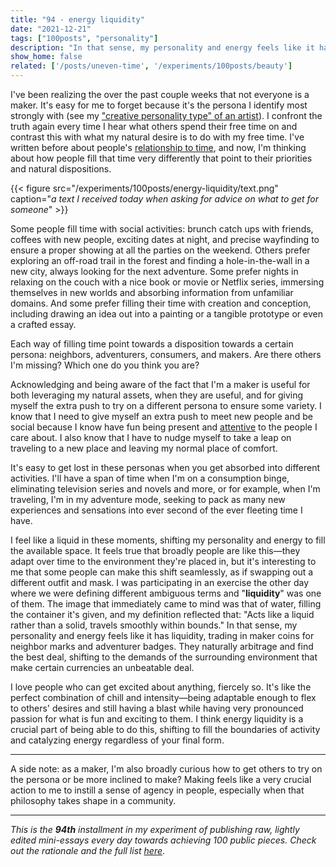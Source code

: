 ```yaml
---
title: "94 - energy liquidity"
date: "2021-12-21"
tags: ["100posts", "personality"]
description: "In that sense, my personality and energy feels like it has liquidity, trading in maker coins for neighbor marks and adventurer badges. They naturally arbitrage and find the best deal, shifting to the demands of the surrounding environment that make certain currencies an unbeatable deal. "
show_home: false
related: ['/posts/uneven-time', '/experiments/100posts/beauty']
---
```


I've been realizing the over the past couple weeks that not everyone is a maker. It's easy for me to forget because it's the persona I identify most strongly with (see my ["creative personality type" of an artist](/experiments/100posts/beauty)). I confront the truth again every time I hear what others spend their free time on and contrast this with what my natural desire is to do with my free time. I've written before about people's [relationship to time](/posts/uneven-time), and now, I'm thinking about how people fill that time very differently that point to their priorities and natural dispositions. 

{{< figure src="/experiments/100posts/energy-liquidity/text.png" caption="*a text I received today when asking for advice on what to get for someone*" >}}

Some people fill time with social activities: brunch catch ups with friends, coffees with new people, exciting dates at night, and precise wayfinding to ensure a proper showing at all the parties on the weekend. Others prefer exploring an off-road trail in the forest and finding a hole-in-the-wall in a new city, always looking for the next adventure. Some prefer nights in relaxing on the couch with a nice book or movie or Netflix series, immersing themselves in new worlds and absorbing information from unfamiliar domains. And some prefer filling their time with creation and conception, including drawing an idea out into a painting or a tangible prototype or even a crafted essay.

Each way of filling time point towards a disposition towards a certain persona: neighbors, adventurers, consumers, and makers. Are there others I'm missing? Which one do you think you are?

Acknowledging and being aware of the fact that I'm a maker is useful for both leveraging my natural assets, when they are useful, and for giving myself the extra push to try on a different persona to ensure some variety. I know that I need to give myself an extra push to meet new people and be social because I know have fun being present and [attentive](https://jasminewang.substack.com/p/attending-to-the-other) to the people I care about. I also know that I have to nudge myself to take a leap on traveling to a new place and leaving my normal place of comfort. 

It's easy to get lost in these personas when you get absorbed into different activities. I'll have a span of time when I'm on a consumption binge, eliminating television series and novels and more, or for example, when I'm traveling, I'm in my adventure mode, seeking to pack as many new experiences and sensations into ever second of the ever fleeting time I have. 

I feel like a liquid in these moments, shifting my personality and energy to fill the available space. It feels true that broadly people are like this—they adapt over time to the environment they're placed in, but it's interesting to me that some people can make this shift seamlessly, as if swapping out a different outfit and mask. I was participating in an exercise the other day where we were defining different ambiguous terms and "**liquidity**" was one of them. The image that immediately came to mind was that of water, filling the container it's given, and my definition reflected that: "Acts like a liquid rather than a solid, travels smoothly within bounds." In that sense, my personality and energy feels like it has liquidity, trading in maker coins for neighbor marks and adventurer badges. They naturally arbitrage and find the best deal, shifting to the demands of the surrounding environment that make certain currencies an unbeatable deal. 

I love people who can get excited about anything, fiercely so. It's like the perfect combination of chill and intensity—being adaptable enough to flex to others' desires and still having a blast while having very pronounced passion for what is fun and exciting to them. I think energy liquidity is a crucial part of being able to do this, shifting to fill the boundaries of activity and catalyzing energy regardless of your final form. 

---

A side note: as a maker, I'm also broadly curious how to get others to try on the persona or be more inclined to make? Making feels like a very crucial action to me to instill a sense of agency in people, especially when that philosophy takes shape in a community.

---
*This is the **94th** installment in my experiment of publishing raw, lightly edited mini-essays every day towards achieving 100 public pieces. Check out the rationale and the full list [here](/experiments/100posts/)*.
